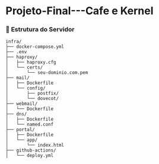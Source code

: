 # Projeto-Final---Cafe e Kernel



### 📁 **Estrutura do Servidor**

```
infra/
├── docker-compose.yml
├── .env
├── haproxy/
│   ├── haproxy.cfg
│   └── certs/
│       └── seu-dominio.com.pem
├── mail/
│   ├── Dockerfile
│   └── config/
│       ├── postfix/
│       └── dovecot/
├── webmail/
│   └── Dockerfile
├── dns/
│   ├── Dockerfile
│   └── named.conf
├── portal/
│   ├── Dockerfile
│   └── app/
│       └── index.html
├── github-actions/
│   └── deploy.yml
